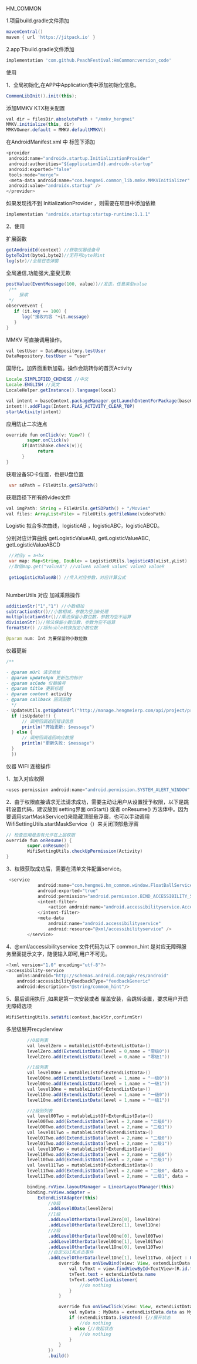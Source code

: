 HM_COMMON

1.项目build.gradle文件添加

```groovy
mavenCentral()
maven { url 'https://jitpack.io' }
```

2.app下build.gradle文件添加

```groovy
implementation 'com.github.PeachFestival:HmCommon:version_code'
```

使用

1、全局初始化,在APP中Application类中添加初始化信息。

```Java
CommonLibInit().init(this);
```

添加MMKV KTX相关配置

```Java
val dir = filesDir.absolutePath + "/mmkv_hengmei"
MMKV.initialize(this, dir)
MMKVOwner.default = MMKV.defaultMMKV()
```

在AndroidManifest.xml 中 <application/>标签下添加 

```java
<provider  
 android:name="androidx.startup.InitializationProvider"  
 android:authorities="${applicationId}.androidx-startup"  
 android:exported="false"  
 tools:node="merge">  
 <meta-data android:name="com.hengmei.common_lib.mmkv.MMKVInitializer"  
 android:value="androidx.startup" />  
</provider>
```

如果发现找不到 InitializationProvider ，则需要在项目中添加依赖 

```java
implementation "androidx.startup:startup-runtime:1.1.1"
```

2、使用

扩展函数

```java
getAndroidId(context) //获取仪器设备号
byteToInt(byte1,byte2)//无符号byte转int 
log(str)//全局日志弹窗

```

全局通信,功能强大,童叟无欺

```java
postValue(EventMessage(100, value))//发送，任意类型value
 /**
     接收
 */
observeEvent {
   if (it.key == 100) {
      log("接收内容 "+it.message)
   }
}
```

MMKV 可直接调用操作。

```java
val testUser = DataRepository.testUser 
DataRepository.testUser = “user”
```

国际化，加界面重新加载。操作会跳转你的首页Activity

```java
Locale.SIMPLIFIED_CHINESE //中文
Locale.ENGLISH //英文
LocaleHelper.getInstance().language(local)

val intent = baseContext.packageManager.getLaunchIntentForPackage(baseContext.packageName)
intent!!.addFlags(Intent.FLAG_ACTIVITY_CLEAR_TOP)
startActivity(intent)
```

应用防止二次连点

```java
override fun onClick(v: View?) {
        super.onClick(v)
      if(AntiShake.check(v)){
            return
      }
}
```

获取设备SD卡位置，也是U盘位置

```java
 var sdPath = FileUtils.getSDPath()
```

获取路径下所有的video文件

```java
val imgPath: String = FileUrils.getSDPath() + "/Movies"
val files: ArrayList<File> = FileUtils.getFileName(videoPath)
```

Logistic 拟合多次曲线，logisticAB ，logisticABC，logisticABCD。

分别对应计算曲线 getLogisticValueAB, getLogisticValueABC, getLogisticValueABCD 

```java
 //对应y = a+bx
 var map: Map<String, Double> = LogisticUtils.logisticAB(xList,yList)
 //取值map.get("valueA") //valueA valueB valueC valueD valueR
 
 getLogisticValueAB() //传入对应参数，对应计算公式
 
```

NumberUtils 对应 加减乘除操作

```java
additionStr("1","1") //小数相加
subtractionStr()//小数相减，参数为空当0处理
multiplicationStr()//乘法保留小数位数，参数为空不运算
divisionStr()//除法保留小数位数，参数为空不运算
formatStr() //将double转换指定小数位数

@param num: Int 为要保留的小数位数
```

仪器更新

```java
/**

- @param mUrl 请求地址
- @param updateApk 更新包的标识
- @param acCode 仪器编号
- @param title 更新标题
- @param context activity
- @param callback 回调函数
  */
- UpdateUtils.getUpdateUrl("http://manage.hengmeierp.com/api/project/produceApkRela/getByApp","e4fec07c-8917-44ca-99f5-582daa869f02","eb477b2f48026fda","更新", activity!!, callback = { isUpdate, message ->
  if (isUpdate!!) {
      // 调用回调返回错误信息
      println("开始更新: $message")
  } else {
      // 调用回调返回响应数据
      println("更新失败: $message")
  }
  })
```


仪器 WIFI 连接操作

1、加入对应权限

```java
<uses-permission android:name="android.permission.SYSTEM_ALERT_WINDOW" />
```

2、由于权限直接请求无法请求成功，需要主动让用户从设置授予权限，以下是跳转设置代码，建议放到 setting界面 onStart() 或者 onResume() 方法体中。因为要调用startMaskService()来隐藏顶部悬浮窗，也可以手动调用 WifiSettingUtils.startMaskService（）来关闭顶部悬浮窗

```java
// 检查应用是否有允许在上层权限
override fun onResume() {
        super.onResume()
        WifiSettingUtils.checkUpPermission(Activity)
}
```

3、权限获取成功后，需要在清单文件配置service。

```java
 <service
            android:name="com.hengmei.hm_common.window.FloatBallService"
            android:exported="true"
            android:permission="android.permission.BIND_ACCESSIBILITY_SERVICE">
            <intent-filter>
                <action android:name="android.accessibilityservice.AccessibilityService" />
            </intent-filter>
            <meta-data
                android:name="android.accessibilityservice"
                android:resource="@xml/accessibilityservice" />
        </service>
```

4、@xml/accessibilityservice 文件代码为以下 common_hint 是对应无障碍服务里面提示文字，随便输入即可,用户不可见。

```java
<?xml version="1.0" encoding="utf-8"?>
<accessibility-service
    xmlns:android="http://schemas.android.com/apk/res/android"
    android:accessibilityFeedbackType="feedbackGeneric"
    android:description="@string/common_hint"/>
```

5、最后调用执行 ,如果是第一次安装或者 覆盖安装，会跳转设置，要求用户开启无障碍选项

```java
WifiSettingUtils.setWifi(context,backStr,confirmStr)
```

多层级展开recyclerview
```java
        //0级列表
        val levelZero = mutableListOf<ExtendListData>()
        levelZero.add(ExtendListData(level = 0,name = "零级0"))
        levelZero.add(ExtendListData(level = 0,name = "零级1"))

        //1级列表
        val level0One = mutableListOf<ExtendListData>()
        level0One.add(ExtendListData(level = 1,name = "一级0"))
        level0One.add(ExtendListData(level = 1,name = "一级1"))
        val level1One = mutableListOf<ExtendListData>()
        level1One.add(ExtendListData(level = 1,name = "一级0"))
        level1One.add(ExtendListData(level = 1,name = "一级1"))

        //2级别列表
        val level00Two = mutableListOf<ExtendListData>()
        level00Two.add(ExtendListData(level = 2,name = "二级0"))
        level00Two.add(ExtendListData(level = 2,name = "二级1"))
        val level01Two = mutableListOf<ExtendListData>()
        level01Two.add(ExtendListData(level = 2,name = "二级0"))
        level01Two.add(ExtendListData(level = 2,name = "二级1"))
        val level10Two = mutableListOf<ExtendListData>()
        level10Two.add(ExtendListData(level = 2,name = "二级0"))
        level10Two.add(ExtendListData(level = 2,name = "二级1"))
        val level11Two = mutableListOf<ExtendListData>()
        level11Two.add(ExtendListData(level = 2,name = "二级0", data = MyData()))
        level11Two.add(ExtendListData(level = 2,name = "二级1", data = MyData()))

        binding.rvView.layoutManager = LinearLayoutManager(this)
        binding.rvView.adapter =
            ExtendListAdapter(this)
                //0级
                .addLevel0Data(levelZero)
                //1级
                .addLevelOtherData(levelZero[0], level0One)
                .addLevelOtherData(levelZero[1], level1One)
                //2级
                .addLevelOtherData(level0One[0], level00Two)
                .addLevelOtherData(level0One[1], level01Two)
                .addLevelOtherData(level1One[0], level10Two)
                //自定义UI和点击事件
                .addLevelOtherData(level1One[1], level11Two, object : OnBindExtendView(R.layout.item_extend_view) {
                    override fun onViewBind(view: View, extendListData: ExtendListData) {//UI绑定
                        val tvText = view.findViewById<TextView>(R.id.tv_name)
                        tvText.text = extendListData.name
                        tvText.setOnClickListener{
                            //do nothing
                        }
                    }

                    override fun onViewClick(view: View, extendListData: ExtendListData) {//UI点击
                        val myData : MyData = extendListData.data as MyData
                        if (extendListData.isExtend) {//展开状态
                            //do nothing
                        } else {//收起状态
                            //do nothing
                        }
                    }
                })
                .build()
```
